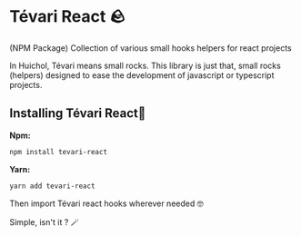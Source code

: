 # Tévari React 🪨

(NPM Package) Collection of various small hooks helpers for react projects

In Huichol, Tévari means small rocks. This library is just that, small rocks (helpers) designed to ease the development of javascript or typescript projects.

## Installing Tévari React🕺

**Npm:**

```bash
npm install tevari-react
```

**Yarn:**

```bash
yarn add tevari-react
```

Then import Tévari react hooks wherever needed 🤓


Simple, isn't it ? 🪄


